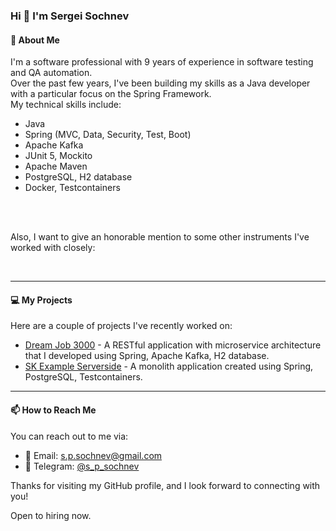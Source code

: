 ### Hi 👋 I'm Sergei Sochnev

#### 🌟 About Me
I'm a software professional with 9 years of experience in software testing and QA automation.  
Over the past few years, I've been building my skills as a Java developer with a particular focus on the Spring Framework.  
My technical skills include:  
- Java
- Spring (MVC, Data, Security, Test, Boot)
- Apache Kafka
- JUnit 5, Mockito
- Apache Maven
- PostgreSQL, H2 database
- Docker, Testcontainers

<p>
<img alt="" src="https://img.shields.io/badge/Java-FF4242.svg?logo=openjdk&logoColor=000000&style=plastic" />
<img alt="" src="https://img.shields.io/badge/Spring%20Framework-FEFEFE.svg?logo=spring&logoColor=6CB23E&style=plastic" />
<img alt="" src="https://img.shields.io/badge/Spring%20Boot-FEFEFE.svg?logo=springboot&logoColor=6CB23E&style=plastic" />
<img alt="" src="https://img.shields.io/badge/Spring%20Security-FEFEFE.svg?logo=springsecurity&logoColor=6CB23E&style=plastic" />
<img alt="" src="https://img.shields.io/badge/Apache%20Kafka-FFFFFF.svg?logo=apachekafka&logoColor=000000&style=plastic" />
<img alt="" src="https://img.shields.io/badge/JUnit%205-2D5FD2.svg?logo=junit5&logoColor=F6C344&style=plastic" />
</br>
<img alt="" src="https://img.shields.io/badge/Mockito-6DA625.svg?&style=plastic" />
<img alt="" src="https://img.shields.io/badge/Apache%20Maven-2E1F47.svg?logo=apachemaven&logoColor=D0372E&style=plastic" />
<img alt="" src="https://img.shields.io/badge/PostgreSQL-336791.svg?logo=postgresql&logoColor=FFFFFF&style=plastic" />
<img alt="" src="https://img.shields.io/badge/H2%20Database-09476B.svg?&style=plastic" />
<img alt="" src="https://img.shields.io/badge/Docker-FFFFFF.svg?logo=docker&logoColor=2496ED&style=plastic" />
<img alt="" src="https://img.shields.io/badge/Testcontainers-2BAFAC.svg?&style=plastic" />
</p>

Also, I want to give an honorable mention to some other instruments I've worked with closely:  
<p>
<img alt="" src="https://img.shields.io/badge/Amazon%20AWS-252F3E.svg?logo=amazonaws&logoColor=FF9900&style=plastic" />
<img alt="" src="https://img.shields.io/badge/python-3673A5.svg?logo=python&logoColor=FFD342&style=plastic" />
<img alt="" src="https://img.shields.io/badge/pytest-696969.svg?logo=pytest&logoColor=009FE3&style=plastic" />
<img alt="" src="https://img.shields.io/badge/Perl-3A3C5B.svg?logo=perl&logoColor=FFFFFF&style=plastic" />
<img alt="" src="https://img.shields.io/badge/bash-47B353.svg?logo=gnubash&logoColor=3E474A&style=plastic" />
<img alt="" src="https://img.shields.io/badge/Jira-FFFFFF.svg?logo=jira&logoColor=1B75F0&style=plastic" />
<img alt="" src="https://img.shields.io/badge/Bitbucket-FFFFFF.svg?logo=bitbucket&logoColor=2684FF&style=plastic" />
<img alt="" src="https://img.shields.io/badge/Linux-FFD70C.svg?logo=linux&logoColor=000000&style=plastic" />
<img alt="" src="https://img.shields.io/badge/macOS-F7F7F7.svg?logo=macos&logoColor=515151&style=plastic" />
</p>

---- 

#### 💻 My Projects
Here are a couple of projects I've recently worked on:  
- [Dream Job 3000](https://github.com/s-p-sochnev/dreamjob3000) - A RESTful application with microservice architecture that I developed using Spring, Apache Kafka, H2 database.
- [SK Example Serverside](https://github.com/s-p-sochnev/sk_example_serverside) - A monolith application created using Spring, PostgreSQL, Testcontainers.

---- 

#### 📫 How to Reach Me
You can reach out to me via:  
- 📧 Email: [s.p.sochnev@gmail.com](mailto:s.p.sochnev@gmail.com)  
- 💬 Telegram: [@s_p_sochnev](https://t.me/s_p_sochnev)  

Thanks for visiting my GitHub profile, and I look forward to connecting with you!

Open to hiring now.
